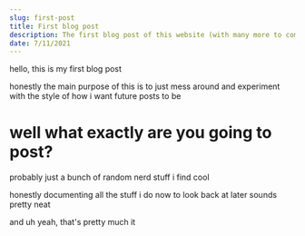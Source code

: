 ```yaml
---
slug: first-post
title: First blog post
description: The first blog post of this website (with many more to come)
date: 7/11/2021
---
```


hello, this is my first blog post

honestly the main purpose of this is to just mess around and experiment with the style of how i want future posts to be

# well what exactly are you going to post?
probably just a bunch of random nerd stuff i find cool

honestly documenting all the stuff i do now to look back at later sounds pretty neat

and uh yeah, that's pretty much it